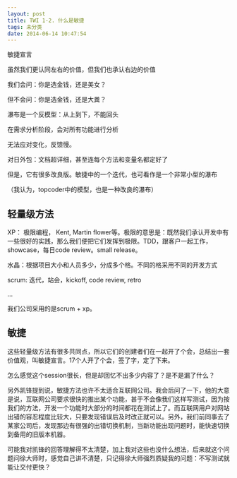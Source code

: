 ```yaml
---
layout: post
title: TWI 1-2. 什么是敏捷
tags: 未分类
date: 2014-06-14 10:47:54
---
```


敏捷宣言

虽然我们更认同左右的价值，但我们也承认右边的价值

我们会问：你是选金钱，还是美女？

但不会问：你是选金钱，还是大粪？

瀑布是一个反模型：从上到下，不能回头

在需求分析阶段，会对所有功能进行分析

无法应对变化，反馈慢。

对日外包：文档超详细，甚至连每个方法和变量名都定好了

但是，它有很多改良版。敏捷中的一个迭代，也可看作是一个非常小型的瀑布

（我认为，topcoder中的模型，也是一种改良的瀑布）

## 轻量级方法

XP： 极限编程， Kent, Martin flower等。极限的意思是：既然我们承认开发中有一些很好的实践，那么我们便把它们发挥到极限。TDD，跟客户一起工作，showcase，每日code review。small release。

水晶：根据项目大小和人员多少，分成多个格。不同的格采用不同的开发方式

scrum: 迭代，站会，kickoff, code review, retro

...

我们公司采用的是scrum +  xp。

## 敏捷

这些轻量级方法有很多共同点，所以它们的创建者们在一起开了个会，总结出一套价值观，叫敏捷宣言。17个人开了个会，签了字，定了下来。

怎么感觉这个session很长，但是却回忆不出多少内容了？是不是漏了什么？

另外凯锋提到说，敏捷方法也许不太适合互联网公司。我会后问了一下，他的大意是说，互联网公司要求很快的推出某个功能，甚于不会像我们这样写测试，因为按我们的方法，开发一个功能时大部分的时间都花在测试上了。而互联网用户对网站出错的容忍程度比较大，只要发现错误后及时改正就可以。另外，我们前同事去了某家公司后，发现那边有很强的出错切换机制，当新功能出现问题时，能快速切换到备用的旧版本机器。

可能我对凯锋的回答理解得不太清楚，加上我对这些也没什么想法，后来就这个问题问徐大师时，感觉自己讲不清楚，只记得徐大师强烈质疑我的问题：不写测试就能让交付更快？
